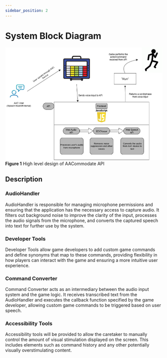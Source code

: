 ```yaml
---
sidebar_position: 2
---
```


# System Block Diagram

![System Block Diagram](/img/AAC_API_diagram.png)
**Figure 1** High level design of AACommodate API 

## Description

### AudioHandler

AudioHandler is responsible for managing microphone permissions and ensuring that the application has the necessary access to capture audio. It filters out background noise to improve the clarity of the input, processes the audio signals from the microphone, and converts the captured speech into text for further use by the system.

### Developer Tools

Developer Tools allow game developers to add custom game commands and define synonyms that map to these commands, providing flexibility in how players can interact with the game and ensuring a more intuitive user experience.

### Command Converter
Command Converter acts as an intermediary between the audio input system and the game logic. It receives transcribed text from the AudioHandler and executes the callback function specified by the game developer, allowing custom game commands to be triggered based on user speech.

### Accessibility Tools
Accessibility tools will be provided to allow the caretaker to manually control the amount of visual stimulation displayed on the screen. This includes elements such as command history and any other potentially visually overstimulating content.
	
